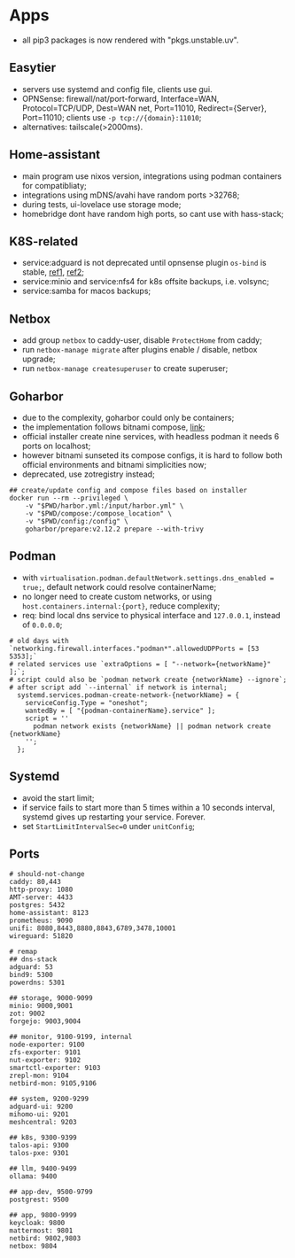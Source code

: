 # Apps

- all pip3 packages is now rendered with "pkgs.unstable.uv".

## Easytier

- servers use systemd and config file, clients use gui.
- OPNSense: firewall/nat/port-forward, Interface=WAN, Protocol=TCP/UDP, Dest=WAN net, Port=11010, Redirect={Server}, Port=11010; clients use `-p tcp://{domain}:11010`;
- alternatives: tailscale(>2000ms).

## Home-assistant

- main program use nixos version, integrations using podman containers for compatibliaty;
- integrations using mDNS/avahi have random ports >32768;
- during tests, ui-lovelace use storage mode;
- homebridge dont have random high ports, so cant use with hass-stack;

## K8S-related

- service:adguard is not deprecated until opnsense plugin `os-bind` is stable, [ref1](https://github.com/kubernetes-sigs/external-dns/issues/3721), [ref2](https://github.com/opnsense/plugins/pull/4177);
- service:minio and service:nfs4 for k8s offsite backups, i.e. volsync;
- service:samba for macos backups;

## Netbox

- add group `netbox` to caddy-user, disable `ProtectHome` from caddy;
- run `netbox-manage migrate` after plugins enable / disable, netbox upgrade;
- run `netbox-manage createsuperuser` to create superuser;

## Goharbor

- due to the complexity, goharbor could only be containers;
- the implementation follows bitnami compose, [link](https://github.com/bitnami/containers/blob/main/bitnami/harbor-portal/docker-compose.yml);
- official installer create nine services, with headless podman it needs 6 ports on localhost;
- however bitnami sunseted its compose configs, it is hard to follow both official environments and bitnami simplicities now;
- deprecated, use zotregistry instead;

```shell
## create/update config and compose files based on installer
docker run --rm --privileged \
    -v "$PWD/harbor.yml:/input/harbor.yml" \
    -v "$PWD/compose:/compose_location" \
    -v "$PWD/config:/config" \
    goharbor/prepare:v2.12.2 prepare --with-trivy
```

## Podman

- with `virtualisation.podman.defaultNetwork.settings.dns_enabled = true;`, default network could resolve containerName;
- no longer need to create custom networks, or using `host.containers.internal:{port}`, reduce complexity;
- req: bind local dns service to physical interface and `127.0.0.1`, instead of `0.0.0.0`;

```shell
# old days with `networking.firewall.interfaces."podman*".allowedUDPPorts = [53 5353];`
# related services use `extraOptions = [ "--network={networkName}" ];`;
# script could also be `podman network create {networkName} --ignore`;
# after script add `--internal` if network is internal;
  systemd.services.podman-create-network-{networkName} = {
    serviceConfig.Type = "oneshot";
    wantedBy = [ "{podman-containerName}.service" ];
    script = ''
      podman network exists {networkName} || podman network create {networkName}
    '';
  };
```

## Systemd

- avoid the start limit;
- if service fails to start more than 5 times within a 10 seconds interval, systemd gives up restarting your service. Forever.
- set `StartLimitIntervalSec=0` under `unitConfig`;

## Ports

```shell
# should-not-change
caddy: 80,443
http-proxy: 1080
AMT-server: 4433
postgres: 5432
home-assistant: 8123
prometheus: 9090
unifi: 8080,8443,8880,8843,6789,3478,10001
wireguard: 51820

# remap
## dns-stack
adguard: 53
bind9: 5300
powerdns: 5301

## storage, 9000-9099
minio: 9000,9001
zot: 9002
forgejo: 9003,9004

## monitor, 9100-9199, internal
node-exporter: 9100
zfs-exporter: 9101
nut-exporter: 9102
smartctl-exporter: 9103
zrepl-mon: 9104
netbird-mon: 9105,9106

## system, 9200-9299
adguard-ui: 9200
mihomo-ui: 9201
meshcentral: 9203

## k8s, 9300-9399
talos-api: 9300
talos-pxe: 9301

## llm, 9400-9499
ollama: 9400

## app-dev, 9500-9799
postgrest: 9500

## app, 9800-9999
keycloak: 9800
mattermost: 9801
netbird: 9802,9803
netbox: 9804

```
